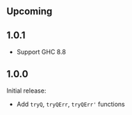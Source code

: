 ## Upcoming

## 1.0.1

* Support GHC 8.8

## 1.0.0

Initial release:

* Add `tryQ`, `tryQErr`, `tryQErr'` functions
